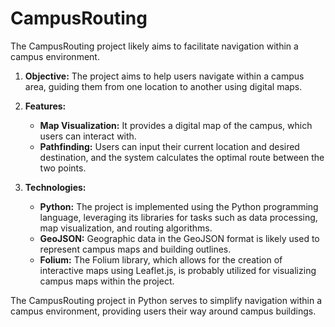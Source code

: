 # CampusRouting
The CampusRouting project likely aims to facilitate navigation within a campus environment. 

1. **Objective:** The project aims to help users navigate within a campus area, guiding them from one location to another using digital maps.

2. **Features:**
   - **Map Visualization:** It provides a digital map of the campus, which users can interact with.
   - **Pathfinding:** Users can input their current location and desired destination, and the system calculates the optimal route between the two points.

3. **Technologies:**
   - **Python:** The project is implemented using the Python programming language, leveraging its libraries for tasks such as data processing, map visualization, and routing                    algorithms.
   - **GeoJSON:** Geographic data in the GeoJSON format is likely used to represent campus maps and building outlines.
   - **Folium:** The Folium library, which allows for the creation of interactive maps using Leaflet.js, is probably utilized for visualizing campus maps within the project.


The CampusRouting project in Python serves to simplify navigation within a campus environment, providing users their way around campus buildings.
